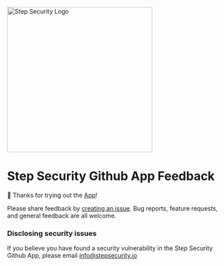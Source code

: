 <p align="left">
  <img src="https://step-security-images.s3.us-west-2.amazonaws.com/Final-Logo-06.png" alt="Step Security Logo" width="340">
</p>

# Step Security Github App Feedback

👋 Thanks for trying out the [App](https://github.com/apps/step-security)!

Please share feedback by [creating an issue](https://github.com/step-security/feedback/issues). Bug reports, feature requests, and general feedback are all welcome.

### Disclosing security issues

If you believe you have found a security vulnerability in the Step Security Github App, please email [info@stepsecurity.io](mailto:info@stepsecurity.io)
